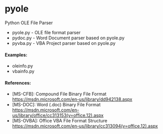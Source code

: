 # pyole
Python OLE File Parser
 
* pyole.py - OLE file format parser
* pydoc.py - Word Document parser based on pyole.py
* pyvba.py - VBA Project parser based on pyole.py


#### Examples:
* oleinfo.py
* vbainfo.py


#### References:
* [MS-CFB]: Compound File Binary File Format  
https://msdn.microsoft.com/en-us/library/dd942138.aspx
* [MS-DOC]: Word (.doc) Binary File Format  
https://msdn.microsoft.com/en-us/library/office/cc313153(v=office.12).aspx
* [MS-OVBA]: Office VBA File Format Structure  
https://msdn.microsoft.com/en-us/library/cc313094(v=office.12).aspx
